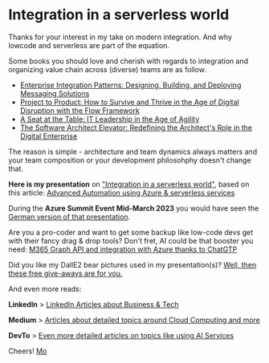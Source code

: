 # Integration in a serverless world

Thanks for your interest in my take on modern integration. And why lowcode and serverless are part of the equation.

Some books you should love and cherish with regards to integration and organizing value chain across (diverse) teams are as follow.

* [Enterprise Integration Patterns: Designing, Building, and Deploying Messaging Solutions](https://amzn.to/3ElH5d7)
* [Project to Product: How to Survive and Thrive in the Age of Digital Disruption with the Flow Framework](https://amzn.to/3XDvTz7)
* [A Seat at the Table: IT Leadership in the Age of Agility](https://amzn.to/3lLz0I8)
* [The Software Architect Elevator: Redefining the Architect's Role in the Digital Enterprise](https://amzn.to/3SjtF75)

The reason is simple - architecture and team dynamics always matters and your team composition or your development philosohphy doesn't change that.

**Here is my presentation** on ["Integration in a serverless world"](/presentations/Integration%20in%20a%20serverless%20world%20combining%20pro%20code%20and%20low%20code%20for%20the%20win.pdf), based on this article:
[Advanced Automation using Azure & serverless services](https://medium.com/serverless-and-lowocode-pioneers/using-logic-apps-to-orchestrate-a-complex-video-processing-process-flow-a0ef20237511)

During the **Azure Summit Event Mid-March 2023** you would have seen the [German version of that presentation](/presentations/Integration%20in%20einer%20serverlosen%20Welt%20M%20Brueckner%2015-03-2023%20MSFT-1005-Azure-Summit-PPT_DE.pdf).

Are you a pro-coder and want to get some backup like low-code devs get with their fancy drag & drop tools? Don't fret, AI could be that booster you need:
[M365 Graph API and integration with Azure thanks to ChatGTP](https://mohammedbrueckner.medium.com/integrating-m365-graph-api-using-chatgpt-b22a15dc6ff)

Did you like my DallE2 bear pictures used in my presentation(s)? [Well, then these free give-aways are for you.](/opensourcedalle2bearpictures)

And even more reads:

**LinkedIn** > [LinkedIn Articles about Business & Tech](https://www.linkedin.com/today/author/mbrueckner)

**Medium** > [Articles about detailed topics around Cloud Computing and more](https://medium.com/@mohammedbrueckner)

**DevTo** > [Even more detailed articles on topics like using AI Services](https://dev.to/mrbrue)

Cheers!
[Mo](https://github.com/MoBRUEC)
